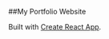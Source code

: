 ##My Portfolio Website

Built with [Create React App](https://github.com/facebook/create-react-app).

